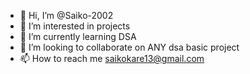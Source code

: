 - 👋 Hi, I’m @Saiko-2002
- 👀 I’m interested in projects
- 🌱 I’m currently learning DSA
- 💞️ I’m looking to collaborate on ANY dsa  basic project
- 📫 How to reach me saikokare13@gmail.com


<!---
Saiko-2002/Saiko-2002 is a ✨ special ✨ repository because its `README.md` (this file) appears on your GitHub profile.
You can click the Preview link to take a look at your changes.
--->
